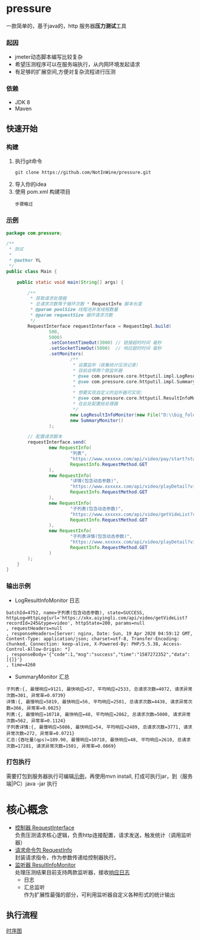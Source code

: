 # pressure
一款简单的，基于java的，http 服务器**压力测试**工具
### 起因

- jmeter动态脚本编写比较复杂
- 希望压测程序可以在服务端执行，从内网环境发起请求
- 有足够的扩展空间,方便对复杂流程进行压测

### 依赖
- JDK 8 
- Maven

## 快速开始
### 构建
1. 执行git命令
    ```git
    git clone https://github.com/NotInWine/pressure.git
    ```
2. 导入你的idea
3. 使用 pom.xml 构建项目
    ```
    步骤略过
    ```

### [示例](./src/main/java/com/pressure/Main.java)
```java
package com.pressure;

/**
 * 测试
 *
 * @author YL
 */
public class Main {

    public static void main(String[] args) {

        /**
         * 获取请求处理器
         * 总请求次数等于循环次数 * RequestInfo 脚本长度
         * @param poolSize 线程池并发线程数量
         * @param requestSize 循环请求次数
         */
        RequestInterface requestInterface = RequestImpl.build(
                500,
                5000)
                .setContentTimeOut(3000) // 链接超时时间 毫秒
                .setSocketTimeOut(5000)  // 响应超时时间 毫秒
                .setMonitors(
                        /**
                         * 设置监听（收集统计压测记录）
                         * 目前自带两个款监听器
                         * @see com.pressure.core.httputil.impl.LogResultInfoMonitor 日志记录
                         * @see com.pressure.core.httputil.impl.SummaryMonitor 汇总打印
                         *
                         * 想要实现自定义的监听器可实现:
                         * @see com.pressure.core.httputil.ResultInfoMonitor
                         * 在此处配置给处理器
                         */
                        new LogResultInfoMonitor(new File("D:\\big_folder\\log.txt")),
                        new SummaryMonitor()
                );

        // 配置请求脚本
        requestInterface.send(
                new RequestInfo(
                        "列表",
                        "https://www.xxxxxx.com/api/video/pay/start?start=1&count=15&keyWord=",
                        RequestInfo.RequestMethod.GET
                ),
                new RequestInfo(
                        "详情(包含动态参数)",
                        "https://www.xxxxxx.com/api/video/playDetail?videoId=${data.data.$2.id}&token=",
                        RequestInfo.RequestMethod.GET
                ),
                new RequestInfo(
                        "子列表(包含动态参数)",
                        "https://www.xxxxxx.com/api/video/getVideList?recordId=${data.videoId}&type=video",
                        RequestInfo.RequestMethod.GET
                ),
                new RequestInfo(
                        "子列表详情(包含动态参数)",
                        "https://www.xxxxxx.com/api/video/playDetail?videoId=${data.$1.id}&token=",
                        RequestInfo.RequestMethod.GET
                )
        );
    }
}
```

### 输出示例
- LogResultInfoMonitor 日志
```text
batchId=4752, name=子列表(包含动态参数), state=SUCCESS, httpLog=HttpLog{url='https://xkx.aiyingli.com/api/video/getVideList?recordId=245&type=video', httpState=200, params=null
, requestHeaders=null
, responseHeaders=[Server: nginx, Date: Sun, 19 Apr 2020 04:59:12 GMT, Content-Type: application/json; charset=utf-8, Transfer-Encoding: chunked, Connection: keep-alive, X-Powered-By: PHP/5.5.38, Access-Control-Allow-Origin: *]
, responseBody='{"code":1,"msg":"success","time":"1587272352","data":[{]}'}
, time=4260
```
- SummaryMonitor 汇总
```text
子列表:{, 最慢响应=9121, 最快响应=57, 平均响应=2533, 总请求次数=4072, 请求异常次数=301, 异常率=0.0739}
详情:{, 最慢响应=5819, 最快响应=56, 平均响应=2501, 总请求次数=4438, 请求异常次数=366, 异常率=0.0825}
列表:{, 最慢响应=10718, 最快响应=48, 平均响应=2862, 总请求次数=5000, 请求异常次数=562, 异常率=0.1124}
子列表详情:{, 最慢响应=5086, 最快响应=54, 平均响应=2489, 总请求次数=3771, 请求异常次数=272, 异常率=0.0721}
汇总:{吞吐量(qps)=189.90, 最慢响应=10718, 最快响应=48, 平均响应=2610, 总请求次数=17281, 请求异常次数=1501, 异常率=0.0869}
```
### 打包执行
需要打包到服务器执行可编辑[示例](./src/main/java/com/pressure/Main.java)，再使用mvn install, 打成可执行jar，到（服务端|PC）java -jar 执行


# 核心概念
- [控制器 RequestInterface](./src/main/java/com/pressure/core/httputil/RequestInterface.java)  
    负责压测请求核心逻辑，负责http连接配置，请求发送，触发统计（调用监听器）
- [请求命令包 RequestInfo](./src/main/java/com/pressure/core/bean/RequestInfo.java)  
    封装请求指令，作为参数传递给控制器执行。  
- [监听器 ResultInfoMonitor](./src/main/java/com/pressure/core/httputil/ResultInfoMonitor.java)  
    处理压测结果目前支持两款监听器，接收[响应日志](./src/main/java/com/pressure/core/bean/ResultInfo.java)
    - 日志
    - 汇总监听  
    作为扩展性最强的部分，可利用监听器自定义各种形式的统计输出

## 执行流程
[时序图](https://www.processon.com/view/link/5e9c0eb2f346fb4bdd771fd0)